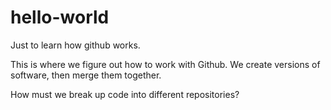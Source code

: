 # hello-world
Just to learn how github works.

This is where we figure out how to work with Github. 
We create versions of software, then merge them together.

How must we break up code into different repositories?
